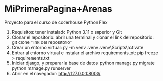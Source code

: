 # MiPrimeraPagina+Arenas
Proyecto para el curso de coderhouse Python Flex

1) Requisitos: tener instalado Python 3.11 o superior y Git
2) Clonar el repositorio: abrir una terminal y clonar el link del repositorio:
git clone "link del repositorio"
2) Crear un entorno virtual: 
py -m venv .venv
.venv\Scripts\activate
3) Entrar al entorno virtual e instalar el archivo requirements.txt:
pip freeze > requirements.txt
4) Iniciar django, y preparar la base de datos:
python manage.py migrate
python manage.py runserver
5) Abrir en el navegador:
http://127.0.0.1:8000/

